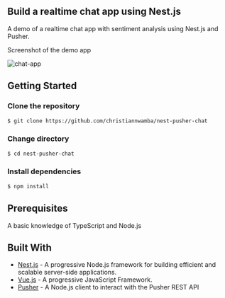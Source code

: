 ## Build a realtime chat app using Nest.js

A demo of a realtime chat app with sentiment analysis using Nest.js and Pusher.

Screenshot of the demo app

![chat-app](https://user-images.githubusercontent.com/19610753/39476135-d79005d6-4d52-11e8-9e9c-ecb3430cfb5d.gif)


## Getting Started

### Clone the repository
```bash
$ git clone https://github.com/christiannwamba/nest-pusher-chat
```

### Change directory
```bash
$ cd nest-pusher-chat
```

### Install dependencies
```bash
$ npm install
```

## Prerequisites
A basic knowledge of TypeScript and Node.js

## Built With

* [Nest.js](https://nestjs.com/) - A progressive Node.js framework for building efficient and scalable server-side applications.
* [Vue.js](https://vuejs.org/) - A progressive JavaScript Framework.
* [Pusher](https://pusher.com/) - A Node.js client to interact with the Pusher REST API
